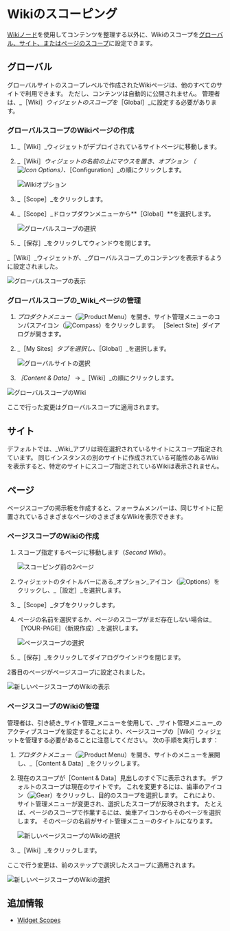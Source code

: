 # Wikiのスコーピング

[Wikiノード](./creating-a-node.md)を使用してコンテンツを整理する以外に、Wikiのスコープを[グローバル、サイト、またはページのスコープ](https://help.liferay.com/hc/articles/360028819992-Widget-Scope)に設定できます。

## グローバル

グローバルサイトのスコープレベルで作成されたWikiページは、他のすべてのサイトで利用できます。 ただし、コンテンツは自動的に公開されません。 管理者は、_［Wiki］_ウィジェットのスコープを_［Global］_に設定する必要があります。

### グローバルスコープのWikiページの作成

1. _［Wiki］_ウィジェットがデプロイされているサイトページに移動します。
1. _［Wiki］_ウィジェットの名前の上にマウスを置き、_オプション_ （![Icon Options](../../images/icon-widget-options.png)）、_［Configuration］_の順にクリックします。

    ![Wikiオプション](./scoping-your-wikis/images/10.png)

1. _［Scope］_をクリックします。
1. _［Scope］_ドロップダウンメニューから**［Global］**を選択します。

   ![グローバルスコープの選択](./scoping-your-wikis/images/01.png)

1. _［保存］_をクリックしてウィンドウを閉じます。

_［Wiki］_ウィジェットが、_グローバルスコープ_のコンテンツを表示するように設定されました。

![グローバルスコープの表示](./scoping-your-wikis/images/02.png)

### グローバルスコープの_Wiki_ページの管理

1. _プロダクトメニュー_（![Product Menu](../../images/icon-product-menu.png)）を開き、サイト管理メニューのコンパスアイコン（![Compass](../../images/icon-compass.png)）をクリックします。 ［Select Site］ダイアログが開きます。
1. _［My Sites］_タブを選択し、_［Global］_を選択します。

    ![グローバルサイトの選択](./scoping-your-wikis/images/06.png)

1. _［Content & Data］_ &rarr; _［Wiki］_の順にクリックします。

![グローバルスコープのWiki](./scoping-your-wikis/images/07.png)

ここで行った変更はグローバルスコープに適用されます。

## サイト

デフォルトでは、_Wiki_アプリは現在選択されているサイトにスコープ指定されています。 同じインスタンスの別のサイトに作成されている可能性のあるWikiを表示すると、特定のサイトにスコープ指定されているWikiは表示されません。

## ページ

ページスコープの掲示板を作成すると、フォーラムメンバーは、同じサイトに配置されているさまざまなページのさまざまなWikiを表示できます。

### ページスコープのWikiの作成

1. スコープ指定するページに移動します（_Second Wiki_）。

    ![スコーピング前の2ページ](./scoping-your-wikis/images/03.png)

1. ウィジェットのタイトルバーにある_オプション_アイコン（![Options](../../images/icon-widget-options.png)）をクリックし、_［設定］_を選択します。
1. _［Scope］_タブをクリックします。
1. ページの名前を選択するか、ページのスコープがまだ存在しない場合は_［YOUR-PAGE］（新規作成）_を選択します。

    ![ページスコープの選択](./scoping-your-wikis/images/04.png)

1. _［保存］_をクリックしてダイアログウインドウを閉じます。

2番目のページがページスコープに設定されました。

![新しいページスコープのWikiの表示](./scoping-your-wikis/images/05.png)

### ページスコープのWikiの管理

管理者は、引き続き_サイト管理_メニューを使用して、_サイト管理メニュー_のアクティブスコープを設定することにより、ページスコープの［Wiki］ウィジェットを管理する必要があることに注意してください。 次の手順を実行します：

1. _プロダクトメニュー_（![Product Menu](../../images/icon-product-menu.png)）を開き、サイトのメニューを展開し、_［Content & Data］_をクリックします。
1. 現在のスコープが［Content & Data］見出しのすぐ下に表示されます。 デフォルトのスコープは現在のサイトです。 これを変更するには、歯車のアイコン（![Gear](../../images/icon-control-menu-gear.png)）をクリックし、目的のスコープを選択します。 これにより、サイト管理メニューが変更され、選択したスコープが反映されます。 たとえば、ページのスコープで作業するには、歯車アイコンからそのページを選択します。 そのページの名前がサイト管理メニューのタイトルになります。

    ![新しいページスコープのWikiの選択](./scoping-your-wikis/images/08.png)

1. _［Wiki］_をクリックします。

ここで行う変更は、前のステップで選択したスコープに適用されます。

![新しいページスコープのWikiの選択](./scoping-your-wikis/images/09.png)

## 追加情報

* [Widget Scopes](https://help.liferay.com/hc/articles/360028819992-Widget-Scope)
